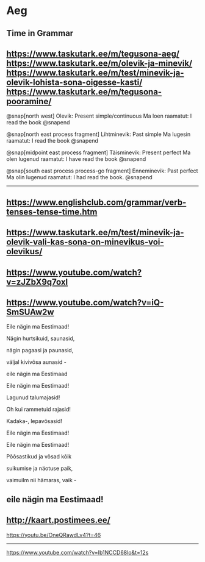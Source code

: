 # Aeg

Time in Grammar
---
https://www.taskutark.ee/m/tegusona-aeg/
https://www.taskutark.ee/m/olevik-ja-minevik/
https://www.taskutark.ee/m/test/minevik-ja-olevik-lohista-sona-oigesse-kasti/
https://www.taskutark.ee/m/tegusona-pooramine/
---

@snap[north west]
Olevik: Present simple/continuous
Ma loen raamatut: I read the book
@snapend

@snap[north east process fragment]
Lihtminevik: Past simple
Ma lugesin raamatut: I read the book
@snapend

@snap[midpoint east process fragment]
Täisminevik: Present perfect
Ma olen lugenud raamatut: I have read the book
@snapend

@snap[south east process process-go fragment]
Enneminevik: Past perfect
Ma olin lugenud raamatut: I had read the book.
@snapend

---
https://www.englishclub.com/grammar/verb-tenses-tense-time.htm
---
https://www.taskutark.ee/m/test/minevik-ja-olevik-vali-kas-sona-on-minevikus-voi-olevikus/
---

https://www.youtube.com/watch?v=zJZbX9q7oxI
---
https://www.youtube.com/watch?v=iQ-SmSUAw2w
---

Eile nägin ma Eestimaad!

Nägin hurtsikuid, saunasid,

nägin pagaasi ja paunasid,

väljal kivivõsa aunasid -

eile nägin ma Eestimaad


Eile nägin ma Eestimaad!

Lagunud talumajasid!

Oh kui rammetuid rajasid!

Kadaka-, lepavõsasid!

Eile nägin ma Eestimaad!


Eile nägin ma Eestimaad!

Põõsastikud ja võsad kõik

suikumise ja näotuse paik,

vaimuilm nii hämaras, vaik -

eile nägin ma Eestimaad!
---
http://kaart.postimees.ee/
---

https://youtu.be/OneQRawdLv4?t=46

---
https://www.youtube.com/watch?v=Ib1NCCD68lo&t=12s
